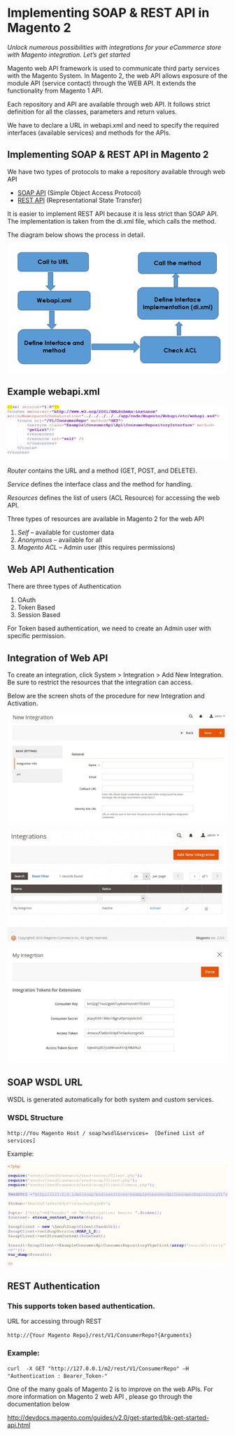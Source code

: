 # Implementing SOAP & REST API in Magento 2

*Unlock numerous possibilities with integrations for your eCommerce store with Magento integration. Let’s get started*

Magento web API framework is used to communicate third party services with the Magento System. In Magento 2, the web API allows exposure of the module API (service contact) through the WEB API. It extends the  functionality from Magento 1 API.

Each repository and API are available through web API. It follows strict definition for all the classes, parameters and return values.

We have to declare a URL in webapi.xml and need to specify the required interfaces (available services) and methods for the APIs.

## Implementing SOAP & REST API in Magento 2

We have two types of protocols to make a repository available through web API

- [SOAP API](http://devdocs.magento.com/guides/v2.0/soap/bk-soap.html) (Simple Object Access Protocol)
- [REST API](http://devdocs.magento.com/guides/v2.0/rest/rest_endpoints.html) (Representational State Transfer) 

It is easier to implement REST API because it is less strict than SOAP API. The implementation is taken from the di.xml file, which calls the method.

The diagram below shows the process in detail.

![Magento 2 REST API Diagram](./assets/magento2_api.png)

## Example webapi.xml

![Example webapi](./assets/example1.jpg)

*Router* contains the URL and a method (GET, POST, and DELETE).

*Service* defines the interface class and the method for handling.

*Resources* defines the list of users (ACL Resource) for accessing the web API.

Three types of resources are available in Magento 2 for the web API

1. *Self* – available for customer data
2. *Anonymous* – available for all
3. *Magento ACL*  – Admin user (this requires permissions)

## Web API Authentication

There are three types of Authentication

1. OAuth
2. Token Based
3. Session Based 

For Token based authentication, we need to create an Admin user with specific permission.

## Integration of Web API

To create an integration, click System > Integration > Add New Integration. Be sure to restrict the resources that the integration can access.

Below are the screen shots of the procedure for new Integration and Activation.

![New Integration](./assets/new-integration.jpg)

![Integrations](./assets/integrations.jpg)

![Integration Token](./assets/integration-token.jpg)

## SOAP WSDL URL

WSDL is generated automatically for both system and custom services.

### WSDL Structure

``http://You Magento Host / soap?wsdl&services=  [Defined List of services]``

Example:

![Example WSDL](./assets/example2.jpg)

## REST Authentication

### This supports token based authentication.
URL for accessing through REST

``http://{Your Magento Repo}/rest/V1/ConsumerRepo?{Arguments}``

### Example:

``curl  -X GET "http://127.0.0.1/m2/rest/V1/ConsumerRepo" –H  "Authentication : Bearer_Token-"``

One of the many goals of Magento 2 is  to improve on the web APIs. For more information on Magento 2 web API , please go through the documentation below

http://devdocs.magento.com/guides/v2.0/get-started/bk-get-started-api.html